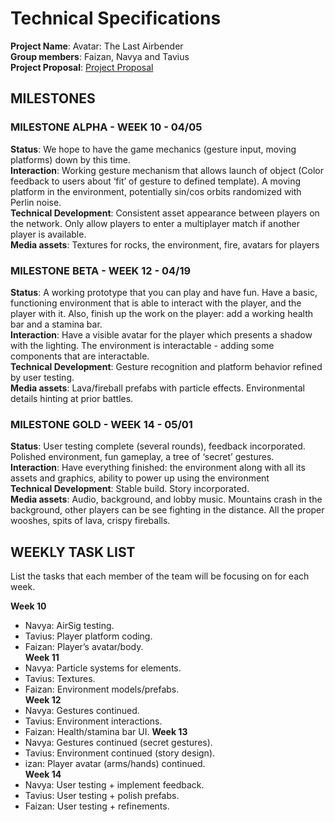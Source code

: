 # Technical Specifications

**Project Name**: Avatar: The Last Airbender  
**Group members**: Faizan, Navya and Tavius  
**Project Proposal**: [Project Proposal](https://github.com/navyasuri/PUNtrial/blob/master/ProjectProposal.md)

## MILESTONES

### MILESTONE ALPHA - WEEK 10 - 04/05  
**Status**: We hope to have the game mechanics (gesture input, moving platforms) down by this time.  
**Interaction**: Working gesture mechanism that allows launch of object (Color feedback to users about ‘fit’ of gesture to defined template). A moving platform in the environment, potentially sin/cos orbits randomized with Perlin noise.  
**Technical Development**: Consistent asset appearance between players on the network. Only allow players to enter a multiplayer match if another player is available.  
**Media assets**: Textures for rocks, the environment, fire, avatars for players

### MILESTONE BETA - WEEK 12 - 04/19  
**Status**: A working prototype that you can play and have fun. Have a basic, functioning environment that is able to interact with the player, and the player with it. Also, finish up the work on the player: add a working health bar and a stamina bar.  
**Interaction**: Have a visible avatar for the player which presents a shadow with the lighting. The environment is interactable - adding some components that are interactable.  
**Technical Development**: Gesture recognition and platform behavior refined by user testing.  
**Media assets**: Lava/fireball prefabs with particle effects. Environmental details hinting at prior battles.

### MILESTONE GOLD - WEEK 14 - 05/01  
**Status**: User testing complete (several rounds), feedback incorporated. Polished environment, fun gameplay, a tree of ‘secret’ gestures.  
**Interaction**: Have everything finished: the environment along with all its assets and graphics, ability to power up using the environment  
**Technical Development**: Stable build. Story incorporated.  
**Media assets**: Audio, background, and lobby music. Mountains crash in the background, other players can be see fighting in the distance. All the proper wooshes, spits of lava, crispy fireballs.


## WEEKLY TASK LIST

List the tasks that each member of the team will be focusing on for each week.  

**Week 10**  
- Navya: AirSig testing.  
- Tavius: Player platform coding.  
- Faizan: Player’s avatar/body.  
**Week 11**  
- Navya: Particle systems for elements.  
- Tavius: Textures.  
- Faizan: Environment models/prefabs.  
**Week 12**  
- Navya: Gestures continued.  
- Tavius: Environment interactions.  
- Faizan: Health/stamina bar UI. 
**Week 13**  
- Navya: Gestures continued (secret gestures).  
- Tavius: Environment continued (story design).  
- izan: Player avatar (arms/hands) continued.  
**Week 14**  
- Navya: User testing + implement feedback.  
- Tavius: User testing + polish prefabs.  
- Faizan: User testing + refinements.

